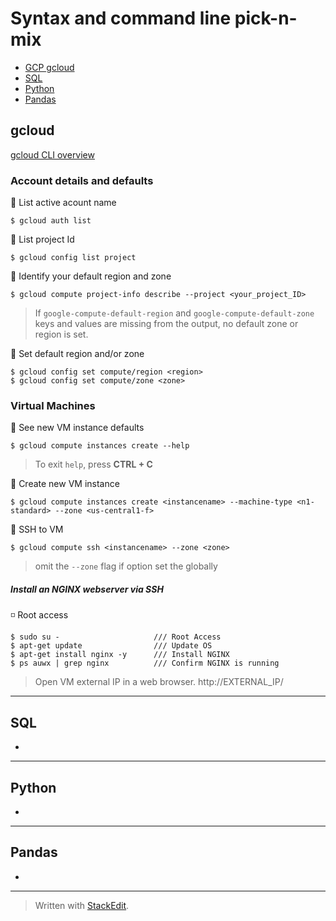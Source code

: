 # Syntax and command line pick-n-mix

* [GCP gcloud](#gcloud)
* [SQL](#SQL)
* [Python](#python)
* [Pandas](#pandas)


## gcloud

[gcloud CLI overview](https://cloud.google.com/sdk/gcloud)

### Account details and defaults
:small_orange_diamond:
List active acount name
```shell
$ gcloud auth list
```

:small_orange_diamond:
List project Id
```shell
$ gcloud config list project
```

:small_orange_diamond:
Identify your default region and zone
```shell
$ gcloud compute project-info describe --project <your_project_ID>
```
> If `google-compute-default-region` and `google-compute-default-zone` keys and values are missing from the output, no default zone or region is set.

:small_orange_diamond:
Set default region and/or zone
```shell
$ gcloud config set compute/region <region>
$ gcloud config set compute/zone <zone>
```
### Virtual Machines
:small_orange_diamond:
See new VM instance defaults
```shell
$ gcloud compute instances create --help
```
> To exit `help`, press **CTRL + C**

:small_orange_diamond:
Create new VM instance
```shell
$ gcloud compute instances create <instancename> --machine-type <n1-standard> --zone <us-central1-f>
```

:small_orange_diamond:
SSH to VM
```shell
$ gcloud compute ssh <instancename> --zone <zone>
```
> omit the `--zone` flag if option set the globally

##### Install an NGINX webserver via SSH
:white_medium_small_square:
Root access
```shell
$ sudo su -						/// Root Access
$ apt-get update				/// Update OS
$ apt-get install nginx -y		/// Install NGINX
$ ps auwx | grep nginx			/// Confirm NGINX is running
```
> Open VM external IP in a web browser.
> http://EXTERNAL_IP/






---

## SQL
*
---

## Python
*
---
## Pandas
*
---

> Written with [StackEdit](https://stackedit.io/).
